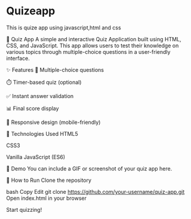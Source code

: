 # Quizeapp
This is quize app using javascript,html and css

🧠 Quiz App
A simple and interactive Quiz Application built using HTML, CSS, and JavaScript. This app allows users to test their knowledge on various topics through multiple-choice questions in a user-friendly interface.

✨ Features
📝 Multiple-choice questions

⏱️ Timer-based quiz (optional)

✅ Instant answer validation

📊 Final score display

📱 Responsive design (mobile-friendly)

🚀 Technologies Used
HTML5

CSS3

Vanilla JavaScript (ES6)

📸 Demo
You can include a GIF or screenshot of your quiz app here.

🔧 How to Run
Clone the repository

bash
Copy
Edit
git clone https://github.com/your-username/quiz-app.git
Open index.html in your browser

Start quizzing!
